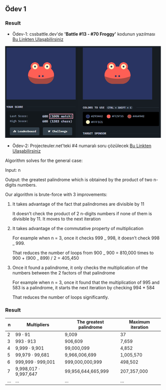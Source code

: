 ## Ödev 1

### Result

- Ödev-1: cssbattle.dev'de **'Battle #13 - #70 Froggy'** kodunun yazılması [Bu Linkten Ulaşabilirsiniz](https://cssbattle.dev/play/70)

![frog](/assets/frog.jpg)

- Ödev-2: Projecteuler.net'teki #4 numaralı soru çözülecek [Bu Linkten Ulaşabilirsiniz](https://projecteuler.net/problem=4)

Algorithm solves for the general case:

Input: n

Output: the greatest palindrome which is obtained by the product of two n-digits numbers.

Our algorithm is brute-force with 3 improvements:

1. It takes advantage of the fact that palindromes are divisible by 11

   It doesn’t check the product of 2 n-digits numbers if none of them is divisible by 11. It moves to the next iteration

2. It takes advantage of the commutative property of multiplication

   For example when n = 3, once it checks 999 _ 998, it doesn’t check 998 _ 999.

   That reduces the number of loops from 900 _ 900 = 810,000 times to 900 + (900 _ 899) / 2 = 405,450

3. Once it found a palindrome, it only checks the multiplication of the numbers between the 2 factors of that palindrome

   For example when n = 3, once it found that the multiplication of 995 and 583 is a palindrome, it starts the next iteration by checking 994 \* 584

   That reduces the number of loops significantly.

### Result

| n   | Multipliers           | The greatest palindrome | Maximum iteration |
| --- | --------------------- | ----------------------- | ----------------- |
| 2   | 99 ⋅ 91               | 9,009                   | 37                |
| 3   | 993 ⋅ 913             | 906,609                 | 7,659             |
| 4   | 9,999 ⋅ 9,901         | 99,000,099              | 4,852             |
| 5   | 99,979 ⋅ 99,681       | 9,966,006,699           | 1,005,570         |
| 6   | 999,999 ⋅ 999,001     | 999,000,000,999         | 498,502           |
| 7   | 9,998,017 ⋅ 9,997,647 | 99,956,644,665,999      | 207,357,000       |
| …   | …                     | …                       | …                 |
